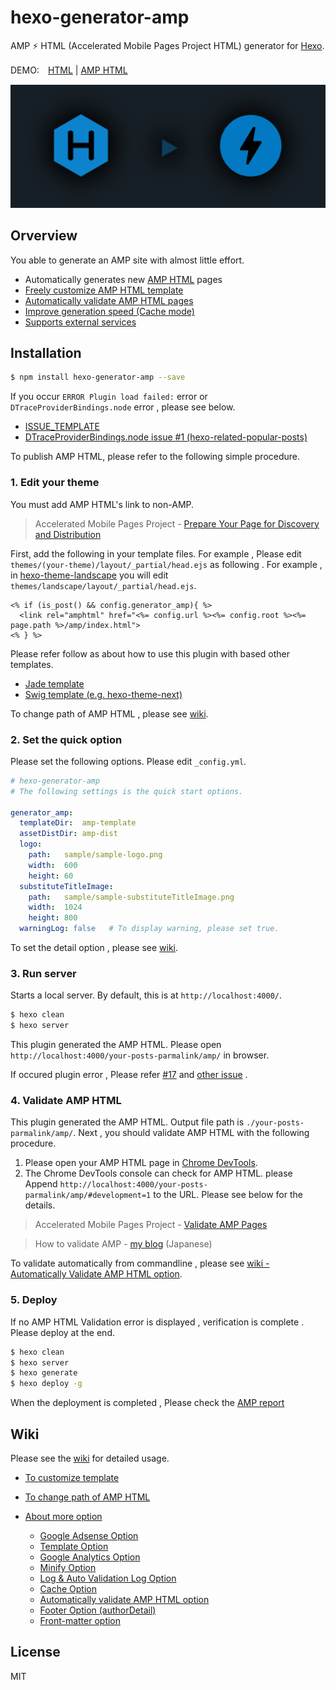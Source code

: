 # hexo-generator-amp

AMP ⚡ HTML (Accelerated Mobile Pages Project HTML) generator for [Hexo](https://github.com/hexojs/hexo).

DEMO:　[HTML](https://photo-tea.com/p/hexo-markdown-notation/) | [AMP HTML](https://photo-tea.com/p/hexo-markdown-notation/amp/#development=1)

![Screenshot](src/img/hexo2amp.png)

## Orverview

You able to generate an AMP site with almost little effort.

- Automatically generates new [AMP HTML](https://www.ampproject.org/docs/get_started/about-amp.html) pages
- [Freely customize AMP HTML template](https://github.com/tea3/hexo-generator-amp/wiki/More-Settings#to-customize-template)
- [Automatically validate AMP HTML pages](https://github.com/tea3/hexo-generator-amp/wiki/More-Settings#7-automatically-validate-amp-html-option)
- [Improve generation speed (Cache mode)](https://github.com/tea3/hexo-generator-amp/wiki/More-Settings#6-cache-option)
- [Supports external services](https://github.com/tea3/hexo-generator-amp/wiki/More-Settings#supports-external-services)



## Installation

``` bash
$ npm install hexo-generator-amp --save
```

If you occur `ERROR Plugin load failed:` error or `DTraceProviderBindings.node` error , please see below.

- [ISSUE_TEMPLATE](https://github.com/tea3/hexo-generator-amp/blob/master/.github/ISSUE_TEMPLATE.md)
- [DTraceProviderBindings.node issue #1 (hexo-related-popular-posts)](https://github.com/tea3/hexo-related-popular-posts/issues/1)

To publish AMP HTML, please refer to the following simple procedure.

### 1. Edit your theme

You must add AMP HTML's link to non-AMP.

> Accelerated Mobile Pages Project - [Prepare Your Page for Discovery and Distribution](https://www.ampproject.org/docs/get_started/create/prepare_for_discovery)

First, add the following in your template files. For example , Please edit `themes/(your-theme)/layout/_partial/head.ejs` as following .  For example , in [hexo-theme-landscape](https://github.com/hexojs/hexo-theme-landscape) you will edit `themes/landscape/layout/_partial/head.ejs`.

``` ejs
<% if (is_post() && config.generator_amp){ %>
  <link rel="amphtml" href="<%= config.url %><%= config.root %><%= page.path %>/amp/index.html">
<% } %>
```

Please refer follow as about how to use this plugin with based other templates.

- [Jade template](https://github.com/tea3/hexo-generator-amp/issues/13)
- [Swig template (e.g. hexo-theme-next)](https://github.com/tea3/hexo-generator-amp/issues/14)

To change path of AMP HTML , please see [wiki](https://github.com/tea3/hexo-generator-amp/wiki/More-Settings#generateamppath).

### 2. Set the quick option

Please set the following options. Please edit `_config.yml`.

``` yaml
# hexo-generator-amp
# The following settings is the quick start options.

generator_amp:
  templateDir:  amp-template
  assetDistDir: amp-dist
  logo:
    path:   sample/sample-logo.png
    width:  600
    height: 60
  substituteTitleImage:
    path:   sample/sample-substituteTitleImage.png
    width:  1024
    height: 800
  warningLog: false   # To display warning, please set true.
```

To set the detail option , please see [wiki](https://github.com/tea3/hexo-generator-amp/wiki/More-Settings#options).

### 3. Run server

Starts a local server. By default, this is at `http://localhost:4000/`.

``` bash
$ hexo clean
$ hexo server
```

This plugin generated the AMP HTML. Please open `http://localhost:4000/your-posts-parmalink/amp/` in browser.

If occured plugin error , Please refer [#17](https://github.com/tea3/hexo-generator-amp/issues/17) and [other issue](https://github.com/tea3/hexo-generator-amp/issues?q=is%3Aissue+is%3Aclosed) .

### 4. Validate AMP HTML

This plugin generated the AMP HTML. Output file path is `./your-posts-parmalink/amp/`. Next , you should validate AMP HTML with the following procedure.

1. Please open your AMP HTML page in [Chrome DevTools](https://developers.google.com/web/tools/chrome-devtools/).
2. The Chrome DevTools console can check for AMP HTML. please Append `http://localhost:4000/your-posts-parmalink/amp/#development=1` to the URL. Please see below for the details.

> Accelerated Mobile Pages Project - [Validate AMP Pages](https://www.ampproject.org/docs/guides/validate.html)

> How to validate AMP - [my blog](https://photo-tea.com/p/how-to-validate-amp/) (Japanese)


To validate automatically from commandline , please see [wiki - Automatically Validate AMP HTML option](https://github.com/tea3/hexo-generator-amp/wiki/More-Settings#7-automatically-validate-amp-html-option).

### 5. Deploy

If no AMP HTML Validation error is displayed , verification is complete . Please deploy at the end.

``` bash
$ hexo clean
$ hexo server
$ hexo generate
$ hexo deploy -g
```

When the deployment is completed , Please check the [AMP report](https://support.google.com/webmasters/answer/6328309?hl=en)


## Wiki

Please see the [wiki](https://github.com/tea3/hexo-generator-amp/wiki/More-Settings) for detailed usage.

- [To customize template](https://github.com/tea3/hexo-generator-amp/wiki/More-Settings#to-customize-template)
- [To change path of AMP HTML](https://github.com/tea3/hexo-generator-amp/wiki/More-Settings#generateamppath)
- [About more option](https://github.com/tea3/hexo-generator-amp/wiki/More-Settings#options)

    - [Google Adsense Option](https://github.com/tea3/hexo-generator-amp/wiki/More-Settings#1-google-adsense-option)
    - [Template Option](https://github.com/tea3/hexo-generator-amp/wiki/More-Settings#2-template-option)
    - [Google Analytics Option](https://github.com/tea3/hexo-generator-amp/wiki/More-Settings#3-google-analytics-option)
    - [Minify Option](https://github.com/tea3/hexo-generator-amp/wiki/More-Settings#4-minify-option)
    - [Log & Auto Validation Log Option](https://github.com/tea3/hexo-generator-amp/wiki/More-Settings#5-log--auto-validation-log-option)
    - [Cache Option](https://github.com/tea3/hexo-generator-amp/wiki/More-Settings#6-cache-option)
    - [Automatically validate AMP HTML option](https://github.com/tea3/hexo-generator-amp/wiki/More-Settings#7-automatically-validate-amp-html-option)
    - [Footer Option (authorDetail)](https://github.com/tea3/hexo-generator-amp/wiki/More-Settings#8-footer-option-authordetail)
    - [Front-matter option](https://github.com/tea3/hexo-generator-amp/wiki/More-Settings#front-matter-option)
    

## License

MIT

[Hexo]: http://hexo.io/
